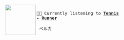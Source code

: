 
[<img align="left" width="100" height="100" src="https:&#x2F;&#x2F;lastfm.freetls.fastly.net&#x2F;i&#x2F;u&#x2F;174s&#x2F;47fbd156883d32518f4360e71bde2384.jpg">](https://www.youtube.com/results?search_query=Tennis+Runner)
<big><pre>
<small>
</br>🎵🎶  Currently listening to <b>[Tennis - Runner](https://www.youtube.com/results?search_query=Tennis+Runner)</b></br></br>                                                                                            ベルカ
</small></pre></big>

